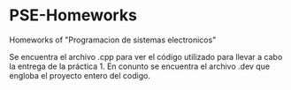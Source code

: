 # PSE-Homeworks
Homeworks of "Programacion de sistemas electronicos"


Se encuentra el archivo .cpp para ver el código utilizado para llevar a cabo la entrega de la práctica 1.
En conunto se encuentra el archivo .dev que engloba el proyecto entero del codigo.
